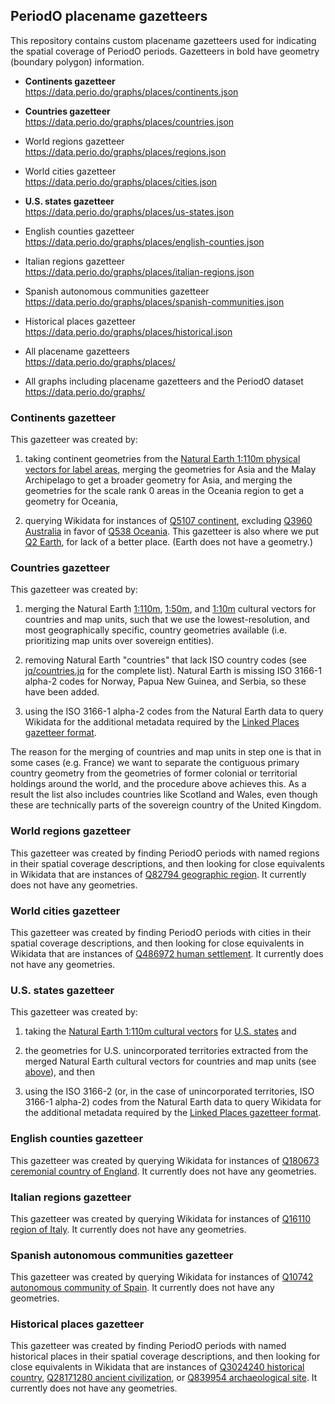 ## PeriodO placename gazetteers

This repository contains custom placename gazetteers used for indicating the spatial coverage of PeriodO periods. Gazetteers in bold have geometry (boundary polygon) information.

* **Continents gazetteer**<br>
  https://data.perio.do/graphs/places/continents.json

* **Countries gazetteer**<br>
  https://data.perio.do/graphs/places/countries.json

* World regions gazetteer<br>
  https://data.perio.do/graphs/places/regions.json

* World cities gazetteer<br>
  https://data.perio.do/graphs/places/cities.json

* **U.S. states gazetteer**<br>
  https://data.perio.do/graphs/places/us-states.json

* English counties gazetteer<br>
  https://data.perio.do/graphs/places/english-counties.json

* Italian regions gazetteer<br>
  https://data.perio.do/graphs/places/italian-regions.json

* Spanish autonomous communities gazetteer<br>
  https://data.perio.do/graphs/places/spanish-communities.json

* Historical places gazetteer<br>
  https://data.perio.do/graphs/places/historical.json

* All placename gazetteers<br>
  https://data.perio.do/graphs/places/

* All graphs including placename gazetteers and the PeriodO dataset<br>
  https://data.perio.do/graphs/


### Continents gazetteer

This gazetteer was created by:

1. taking continent geometries from the [Natural Earth 1:110m physical vectors for label areas](https://www.naturalearthdata.com/downloads/110m-physical-vectors/110m-physical-labels/), merging the geometries for Asia and the Malay Archipelago to get a broader geometry for Asia, and merging the geometries for the scale rank 0 areas in the Oceania region to get a geometry for Oceania,

1. querying Wikidata for instances of [Q5107 continent](https://www.wikidata.org/wiki/Q5107), excluding [Q3960 Australia](https://www.wikidata.org/wiki/Q3960) in favor of [Q538 Oceania](https://www.wikidata.org/wiki/Q538). This gazetteer is also where we put [Q2 Earth](https://www.wikidata.org/wiki/Q2), for lack of a better place. (Earth does not have a geometry.)


### Countries gazetteer

This gazetteer was created by:

1. merging the Natural Earth [1:110m](https://www.naturalearthdata.com/downloads/110m-cultural-vectors/), [1:50m](https://www.naturalearthdata.com/downloads/50m-cultural-vectors/), and [1:10m](https://www.naturalearthdata.com/downloads/10m-cultural-vectors/) cultural vectors for countries and map units, such that we use the lowest-resolution, and most geographically specific, country geometries available (i.e. prioritizing map units over sovereign entities).

1. removing Natural Earth "countries" that lack ISO country codes (see [jq/countries.jq](country-transform.jq) for the complete list). Natural Earth is missing ISO 3166-1 alpha-2 codes for Norway, Papua New Guinea, and Serbia, so these have been added.

1. using the ISO 3166-1 alpha-2 codes from the Natural Earth data to query Wikidata for the additional metadata required by the [Linked Places gazetteer format](https://github.com/LinkedPasts/linked-places#the-linked-places-format).

The reason for the merging of countries and map units in step one is that in some cases (e.g. France) we want to separate the contiguous primary country geometry from the geometries of former colonial or territorial holdings around the world, and the procedure above achieves this. As a result the list also includes countries like Scotland and Wales, even though these are technically parts of the sovereign country of the United Kingdom.


### World regions gazetteer

This gazetteer was created by finding PeriodO periods with named regions in their spatial coverage descriptions, and then looking for close equivalents in Wikidata that are instances of [Q82794 geographic region](https://www.wikidata.org/wiki/Q82794). It currently does not have any geometries.


### World cities gazetteer

This gazetteer was created by finding PeriodO periods with cities in their spatial coverage descriptions, and then looking for close equivalents in Wikidata that are instances of [Q486972 human settlement](https://www.wikidata.org/wiki/Q486972). It currently does not have any geometries.


### U.S. states gazetteer

This gazetteer was created by:

1. taking the [Natural Earth 1:110m cultural vectors](https://www.naturalearthdata.com/downloads/110m-cultural-vectors/) for [U.S. states](https://www.naturalearthdata.com/downloads/110m-cultural-vectors/110m-admin-1-states-provinces/) and

1. the geometries for U.S. unincorporated territories extracted from the merged Natural Earth cultural vectors for countries and map units (see [above](#present-day-countries-gazetteer)), and then

1. using the ISO 3166-2 (or, in the case of unincorporated territories, ISO 3166-1 alpha-2) codes from the Natural Earth data to query Wikidata for the additional metadata required by the [Linked Places gazetteer format](https://github.com/LinkedPasts/linked-places#the-linked-places-format).


### English counties gazetteer

This gazetteer was created by querying Wikidata for instances of [Q180673 ceremonial country of England](https://www.wikidata.org/wiki/Q180673). It currently does not have any geometries.


### Italian regions gazetteer

This gazetteer was created by querying Wikidata for instances of [Q16110 region of Italy](https://www.wikidata.org/wiki/Q16110). It currently does not have any geometries.


### Spanish autonomous communities gazetteer

This gazetteer was created by querying Wikidata for instances of [Q10742 autonomous community of Spain](https://www.wikidata.org/wiki/Q10742). It currently does not have any geometries.


### Historical places gazetteer

This gazetteer was created by finding PeriodO periods with named historical places in their spatial coverage descriptions, and then looking for close equivalents in Wikidata that are instances of [Q3024240 historical country](https://www.wikidata.org/wiki/Q3024240), [Q28171280 ancient civilization](https://www.wikidata.org/wiki/Q28171280), or [Q839954 archaeological site](https://www.wikidata.org/wiki/Q839954). It currently does not have any geometries.


